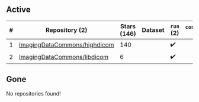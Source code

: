 ## Active
| # | Repository (2) | Stars (146) | Dataset | `run` (2) | `containers-run` |
| --- | --- | --- | --- | --- | --- |
| 1 | [ImagingDataCommons/highdicom](https://github.com/ImagingDataCommons/highdicom) | 140 |  | :heavy_check_mark: |  |
| 2 | [ImagingDataCommons/libdicom](https://github.com/ImagingDataCommons/libdicom) | 6 |  | :heavy_check_mark: |  |

## Gone
No repositories found!
